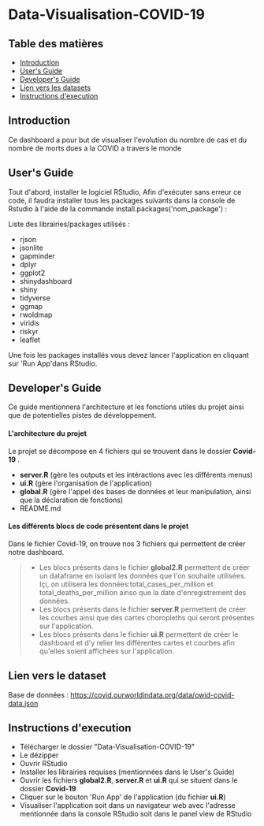 # Data-Visualisation-COVID-19

## Table des matières

 - [Introduction](#Introduction)
 - [User's Guide](#users-Guide)
 - [Developer's Guide](#developers-Guide)
 - [Lien vers les datasets](#lien-vers-les-datasets)
 - [Instructions d'execution](#instructions-dexecution)

## Introduction

Ce dashboard a pour but de visualiser l'evolution du nombre de cas et du nombre de morts dues a la COVID a travers le monde

## User's Guide

Tout d'abord, installer le logiciel RStudio,
Afin d'exécuter sans erreur ce code, il faudra installer tous les packages suivants dans la console de Rstudio à l'aide de la commande install.packages('nom_package') :

Liste des librairies/packages utilisés :
- rjson
- jsonlite
- gapminder
- dplyr
- ggplot2
- shinydashboard
- shiny
- tidyverse
- ggmap
- rwoldmap
- viridis
- riskyr
- leaflet

Une fois les packages installés vous devez lancer l'application en cliquant sur 'Run App'dans RStudio.



## Developer's Guide

Ce guide mentionnera l'architecture et les fonctions utiles du projet ainsi que de potentielles pistes de développement.

#### L'architecture du projet

Le projet se décompose en 4 fichiers qui se trouvent dans le dossier **Covid-19** .
- **server.R** (gère les outputs et les intéractions avec les différents menus)
- **ui.R** (gère l'organisation de l'application)
- **global.R** (gère l'appel des bases de données et leur manipulation, ainsi que la déclaration de fonctions)
- README.md

#### Les différents blocs de code présentent dans le projet

Dans le fichier Covid-19, on trouve nos 3 fichiers qui permettent de créer notre dashboard.
> - Les blocs présents dans le fichier **global2.R** permettent de créer un dataframe en isolant les données que l'on souhaite utilisées. Içi, on utilisera les données:total_cases_per_million et total_deaths_per_million ainso que la date d'enregistrement des données.
> - Les blocs présents dans le fichier **server.R** permettent de créer les courbes ainsi que des cartes choropleths qui seront présentes sur l'application.
> - Les blocs présents dans le fichier **ui.R** permettent de créer le dashboard et d'y relier les différentes cartes et courbes afin qu'elles soient affichées sur l'application.

## Lien vers le dataset

Base de données : https://covid.ourworldindata.org/data/owid-covid-data.json<br>

## Instructions d'execution

- Télécharger le dossier "Data-Visualisation-COVID-19"
- Le dézipper
- Ouvrir RStudio
- Installer les librairies requises (mentionnées dans le User's Guide)
- Ouvrir les fichiers **global2.R**, **server.R** et **ui.R** qui se situent dans le dossier **Covid-19**
- Cliquer sur le bouton 'Run App' de l'application (du fichier **ui.R**)
- Visualiser l'application soit dans un navigateur web avec l'adresse mentionnée dans la console RStudio soit dans le panel view de RStudio
